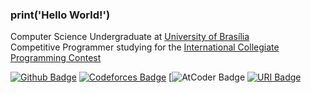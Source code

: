 ### print('Hello World!')

Computer Science Undergraduate at [University of Brasília](https://www.unb.br/)  
Competitive Programmer studying for the [International Collegiate Programming Contest](https://icpc.global/)

[![Github Badge](https://img.shields.io/github/followers/tilnoene?label=Follow&style=social)](https://github.com/tilnoene/)
[![Codeforces Badge](https://cp-logo.vercel.app/codeforces/tilnoene)](https://codeforces.com/profile/tilnoene)
[![AtCoder Badge](https://cp-logo.vercel.app/atcoder/tilnoene)
[![URI Badge](https://cp-logo.vercel.app/uri/440377?link=https://www.urionlinejudge.com.br/judge/pt/profile/440377)](https://www.urionlinejudge.com.br/judge/pt/profile/440377)
